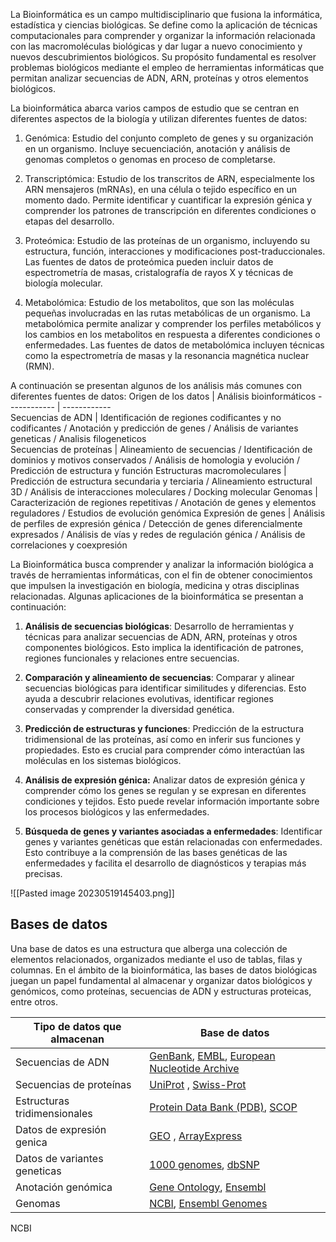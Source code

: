 
La Bioinformática es un campo multidisciplinario que fusiona la informática, estadística y  ciencias biológicas. Se define como la aplicación de técnicas computacionales para comprender y organizar la información relacionada con las macromoléculas biológicas y dar lugar a nuevo conocimiento y nuevos descubrimientos biológicos. Su propósito fundamental es resolver problemas biológicos mediante el empleo de herramientas informáticas que permitan analizar secuencias de ADN, ARN, proteínas y otros elementos biológicos.

La bioinformática abarca varios campos de estudio que se centran en diferentes aspectos de la biología y utilizan diferentes fuentes de datos:

1.  Genómica: Estudio del conjunto completo de genes y su organización en un organismo. Incluye secuenciación, anotación y análisis de genomas completos o genomas en proceso de completarse.
    
2.  Transcriptómica: Estudio de los transcritos de ARN, especialmente los ARN mensajeros (mRNAs), en una célula o tejido específico en un momento dado. Permite identificar y cuantificar la expresión génica y comprender los patrones de transcripción en diferentes condiciones o etapas del desarrollo.
    
3.  Proteómica: Estudio de las proteínas de un organismo, incluyendo su estructura, función, interacciones y modificaciones post-traduccionales. Las fuentes de datos de proteómica pueden incluir datos de espectrometría de masas, cristalografía de rayos X y técnicas de biología molecular.
    
4.  Metabolómica: Estudio de los metabolitos, que son las moléculas pequeñas involucradas en las rutas metabólicas de un organismo. La metabolómica permite analizar y comprender los perfiles metabólicos y los cambios en los metabolitos en respuesta a diferentes condiciones o enfermedades. Las fuentes de datos de metabolómica incluyen técnicas como la espectrometría de masas y la resonancia magnética nuclear (RMN).


A continuación se presentan algunos de los análisis más comunes con diferentes fuentes de datos:
Origen de los datos   | Análisis bioinformáticos
------------ | ------------  
Secuencias de ADN   | Identificación de regiones codificantes y no codificantes / Anotación y predicción de genes / Análisis de variantes geneticas / Analisis filogeneticos  
Secuencias de proteínas    | Alineamiento de secuencias / Identificación de dominios y motivos conservados / Análisis de homologia y evolución / Predicción de estructura y función
Estructuras macromoleculares   | Predicción de estructura secundaria y terciaria / Alineamiento estructural 3D / Análisis de interacciones moleculares / Docking molecular 
Genomas   | Caracterización de regiones repetitivas / Anotación de genes y elementos reguladores / Estudios de evolución genómica
Expresión de genes | Análisis de perfiles de expresión génica / Detección de genes diferencialmente expresados / Análisis de vías y redes de regulación génica / Análisis de correlaciones y coexpresión


La Bioinformática busca comprender y analizar la información biológica a través de herramientas informáticas, con el fin de obtener conocimientos que impulsen la investigación en biología, medicina y otras disciplinas relacionadas. Algunas aplicaciones de la bioinformática se presentan a continuación:

1.  **Análisis de secuencias biológicas**: Desarrollo de herramientas y técnicas para analizar secuencias de ADN, ARN, proteínas y otros componentes biológicos. Esto implica la identificación de patrones, regiones funcionales y relaciones entre secuencias.

3. **Comparación y alineamiento de secuencias**: Comparar y alinear secuencias biológicas para identificar similitudes y diferencias. Esto ayuda a descubrir relaciones evolutivas, identificar regiones conservadas y comprender la diversidad genética.

4.  **Predicción de estructuras y funciones**: Predicción de la estructura tridimensional de las proteínas, así como en inferir sus funciones y propiedades. Esto es crucial para comprender cómo interactúan las moléculas en los sistemas biológicos.
    
4.  **Análisis de expresión génica:** Analizar datos de expresión génica y comprender cómo los genes se regulan y se expresan en diferentes condiciones y tejidos. Esto puede revelar información importante sobre los procesos biológicos y las enfermedades.
    
6.  **Búsqueda de genes y variantes asociadas a enfermedades**: Identificar genes y variantes genéticas que están relacionadas con enfermedades. Esto contribuye a la comprensión de las bases genéticas de las enfermedades y facilita el desarrollo de diagnósticos y terapias más precisas.


![[Pasted image 20230519145403.png]]

## Bases de datos

Una base de datos es una estructura que alberga una colección de elementos relacionados, organizados mediante el uso de tablas, filas y columnas. En el ámbito de la bioinformática, las bases de datos biológicas juegan un papel fundamental al almacenar y organizar datos biológicos y genómicos, como proteínas, secuencias de ADN y estructuras proteicas, entre otros.

Tipo de datos que almacenan  | Base de datos
------------ | ------------  
Secuencias de ADN   | [GenBank](https://www.ncbi.nlm.nih.gov/genbank/), [EMBL](https://www.embl.org), [European Nucleotide Archive](https://www.ebi.ac.uk/ena)
Secuencias de proteínas | [UniProt](https://www.uniprot.org/) , [Swiss-Prot](https://www.expasy.org/prot) 
Estructuras tridimensionales |  [Protein Data Bank (PDB)](https://www.rcsb.org), [SCOP](http://scop.berkeley.edu/)
Datos de expresión genica  | [GEO](https://www.ncbi.nlm.nih.gov/geo/) , [ArrayExpress](https://www.ebi.ac.uk/arrayexpress/)
Datos de variantes geneticas  | [1000 genomes](https://www.internationalgenome.org/), [dbSNP](https://www.ncbi.nlm.nih.gov/snp/)
Anotación genómica  | [Gene Ontology](http://geneontology.org/), [Ensembl](https://www.ensembl.org/)
Genomas | [NCBI](https://www.ncbi.nlm.nih.gov/genome/), [Ensembl Genomes](https://www.ensemblgenomes.org/)

NCBI

